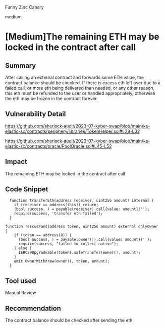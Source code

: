 Funny Zinc Canary

medium

# [Medium]The remaining ETH may be locked in the contract after call
## Summary
After calling an external contract and forwards some ETH value, the contract balance should be checked. If there is excess eth left over due to a failed call, or more eth being delivered than needed, or any other reason, this eth must be refunded to the user or handled appropriately, otherwise the eth may be frozen in the contract forever.

## Vulnerability Detail
https://github.com/sherlock-audit/2023-07-kyber-swap/blob/main/ks-elastic-sc/contracts/periphery/libraries/TokenHelper.sol#L28-L32

https://github.com/sherlock-audit/2023-07-kyber-swap/blob/main/ks-elastic-sc/contracts/oracle/PoolOracle.sol#L45-L52



## Impact
The remaining ETH may be locked in the contract after call
## Code Snippet
```solidity
  function transferEth(address receiver, uint256 amount) internal {
    if (receiver == address(this)) return;
    (bool success, ) = payable(receiver).call{value: amount}('');
    require(success, 'transfer eth failed');
  }
```
```solidity
function rescueFund(address token, uint256 amount) external onlyOwner {
    if (token == address(0)) {
      (bool success, ) = payable(owner()).call{value: amount}('');
      require(success, "failed to collect native");
    } else {
      IERC20Upgradeable(token).safeTransfer(owner(), amount);
    }
    emit OwnerWithdrew(owner(), token, amount);
  }
```

## Tool used

Manual Review
## Recommendation
 The contract balance should be checked after sending the eth.